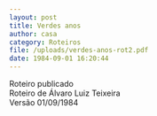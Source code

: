 ```yaml
---
layout: post
title: Verdes anos
author: casa
category: Roteiros
file: /uploads/verdes-anos-rot2.pdf
date: 1984-09-01 16:20:44
---
```

Roteiro publicado\
Roteiro de Álvaro Luiz Teixeira\
Versão 01/09/1984